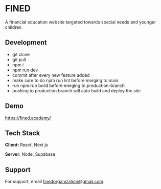 
# FINED

A financial education website targeted towards special needs and younger children.

## Development
- git clone
- git pull
- npm i
- npm run dev
- commit after every new feature added
- make sure to do npm run lint before merging to main
- run npm run build before merging to production-branch
- pushing to production branch will auto build and deploy the site

## Demo

https://fined.academy/


## Tech Stack

**Client:** React, Next.js

**Server:** Node, Supabase


## Support

For support, email finedorganization@gmail.com.

